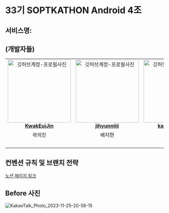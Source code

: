 # 33기 SOPTKATHON Android 4조

## 서비스명: 

<h2> (개발자들) </h2>

<table align="center">
    <tr align="center">
        <td style="min-width: 150px;">
            <a href="https://github.com/KwakEuiJin">
              <img src="https://avatars.githubusercontent.com/u/93872496?v=4" width="200" alt="깃허브계정-프로필사진">
              <br />
              <b>KwakEuiJin</b>
            </a>
        </td>
      <td style="min-width: 150px;">
            <a href="https://github.com/jihyunniiii">
              <img src="https://avatars.githubusercontent.com/u/103172971?v=4" width="200" alt="깃허브계정-프로필사진">
              <br />
              <b>jihyunniiii</b>
            </a>
        </td>
      <td style="min-width: 150px;">
            <a href="https://github.com/kangyuri1114">
              <img src="https://avatars.githubusercontent.com/u/83583757?v=4" width="200" alt="깃허브계정-프로필사진">
              <br />
              <b>kangyuri1114</b>
            </a>
        </td>
      <td style="min-width: 150px;">
            <a href="https://github.com/Junseo511">
              <img src="https://avatars.githubusercontent.com/u/127238018?v=4" width="200" alt="깃허브계정-프로필사진">
              <br />
              <b>Junseo511</b>
            </a>
        </td>
    </tr>
    <tr align="center">
        <td>
            곽의진 <br/>
      </td>
       <td>
            배지현 <br/>
      </td>
       <td>
            강유리 <br/>
      </td>
       <td>
            최준서 <br/>
      </td>
    </tr>
    <tr align="center">
        <td>
             <br/>
      </td>
       <td>
            <br/>
      </td>
       <td>
            <br/>
      </td>
       <td>
             <br/>
      </td>
    </tr>
</table>

## 컨벤션 규칙 및 브랜치 전략
[노션 페이지 링크](https://titanium-antique-5c8.notion.site/82c94939022248c285bfc8b2402c3cdf?pvs=4)


## Before 사진
![KakaoTalk_Photo_2023-11-25-20-58-15](https://github.com/33th-SOPT-SOPKATHON-4/Android/assets/93872496/30c79c78-252a-41fb-b4fe-33db98ffb4b6)

